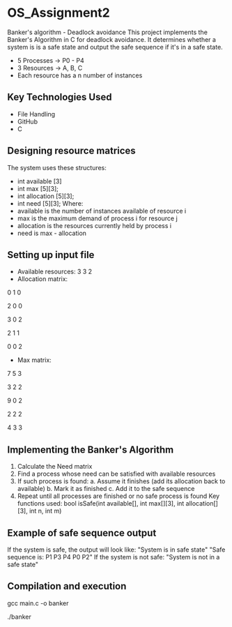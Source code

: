 # OS_Assignment2

Banker's algorithm - Deadlock avoidance
This project implements the Banker's Algorithm in C for deadlock avoidance. It determines whether a system is is a safe state and output the safe sequence if it's in a safe state. 
- 5 Processes -> P0 - P4
- 3 Resources -> A, B, C
- Each resource has a n number of instances
## Key Technologies Used
- File Handling
- GitHub
- C 
## Designing resource matrices
The system uses these structures:
- int available [3]
- int max [5][3];
- int allocation [5][3];
- int need [5][3];
Where:
- available is the number of instances available of resource i
- max is the maximum demand of process i for resource j
- allocation is the resources currently held by process i
- need is max - allocation
## Setting up input file
- Available resources: 3 3 2
- Allocation matrix:

0 1 0
  
2 0 0

3 0 2

2 1 1

0 0 2
- Max matrix:

7 5 3
  
3 2 2

9 0 2

2 2 2

4 3 3

## Implementing the Banker's Algorithm
1. Calculate the Need matrix
2. Find a process whose need can be satisfied with available resources
3. If such process is found:
	a. Assume it finishes (add its allocation back to available)
	b. Mark it as finished
	c. Add it to the safe sequence
4. Repeat until all processes are finished or no safe process is found
Key functions used:
bool isSafe(int available[], int max[][3], int allocation[][3], int n, int m)
## Example of safe sequence output
If the system is safe, the output will look like:
"System is in safe state"
"Safe sequence is: P1 P3 P4 P0 P2"
If the system is not safe:
"System is not in a safe state"
## Compilation and execution
gcc main.c -o banker

./banker

